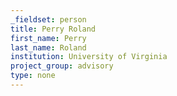 ```yaml
---
_fieldset: person
title: Perry Roland
first_name: Perry
last_name: Roland
institution: University of Virginia
project_group: advisory
type: none
---
```

